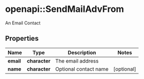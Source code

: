 # openapi::SendMailAdvFrom

An Email Contact

## Properties
Name | Type | Description | Notes
------------ | ------------- | ------------- | -------------
**email** | **character** | The email address | 
**name** | **character** | Optional contact name | [optional] 


